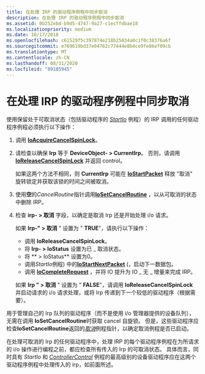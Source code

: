 ```yaml
---
title: 在处理 IRP 的驱动程序例程中同步取消
description: 在处理 IRP 的驱动程序例程中同步取消
ms.assetid: 0b252ebd-b9d5-4747-9a27-c1ecffdbae18
ms.localizationpriority: medium
ms.date: 10/17/2018
ms.openlocfilehash: c61529f5c397874e218b25034a0c1f0c38376a6f
ms.sourcegitcommit: e769619bd37e04762c77444e8b4ce9fe86ef09cb
ms.translationtype: MT
ms.contentlocale: zh-CN
ms.lasthandoff: 08/31/2020
ms.locfileid: "89185945"
---
```

# <a name="synchronizing-cancellation-in-driver-routines-that-process-irps"></a>在处理 IRP 的驱动程序例程中同步取消





使用保留处于可取消状态（包括驱动程序的 [*StartIo*](/windows-hardware/drivers/ddi/wdm/nc-wdm-driver_startio) 例程）的 IRP 调用的任何驱动程序例程必须执行以下操作：

1.  调用 [**IoAcquireCancelSpinLock**](/previous-versions/windows/hardware/drivers/ff548196(v=vs.85))。

2.  请检查以确保 **Irp** 等于 **DeviceObject- &gt; CurrentIrp**。 否则，请调用 [**IoReleaseCancelSpinLock**](/previous-versions/windows/hardware/drivers/ff549550(v=vs.85)) 并返回 control。

    如果这两个方法不相同，则 **CurrentIrp** 可能在 [**IoStartPacket**](/windows-hardware/drivers/ddi/ntifs/nf-ntifs-iostartpacket) 释放 "取消" 旋转锁定并获取该锁的时间之间被取消。

3.  使用**空**的*CancelRoutine*指针调用[**IoSetCancelRoutine**](/windows-hardware/drivers/ddi/wdm/nf-wdm-iosetcancelroutine) ，以从可取消的状态中删除 IRP。

4.  检查 **irp- &gt; 取消** 字段，以确定是取消 Irp 还是开始处理 i/o 请求。

    如果 **Irp-" &gt; 取消** " 设置为 " **TRUE**"，请执行以下操作：

    -   调用 **IoReleaseCancelSpinLock**。
    -   将 **Irp- &gt; IoStatus** 设置为已 \_ 取消状态。
    -   将 ** &gt; IoStatus** 设置为0。
    -   调用*StartIo*例程) 中的[**IoStartNextPacket**](/windows-hardware/drivers/ddi/ntifs/nf-ntifs-iostartnextpacket) (，启动下一数据包。
    -   调用 [**IoCompleteRequest**](/windows-hardware/drivers/ddi/wdm/nf-wdm-iocompleterequest) ，并将 IO 提升为 IO \_ 无 \_ 增量来完成 IRP。

    如果 **Irp " &gt; 取消** " 设置为 " **FALSE**"，请调用 **IoReleaseCancelSpinLock** 并启动请求的 i/o 请求处理，或将 Irp 传递到下一个较低的驱动程序（根据需要）。

用于管理自己的 Irp 队列的驱动程序（而不是使用 i/o 管理器提供的设备队列），无需在调用 **IoSetCancelRoutine**时获取 cancel 自旋锁。 但是，这些驱动程序应检查**IoSetCancelRoutine**返回的[*取消*](/windows-hardware/drivers/ddi/wdm/nc-wdm-driver_cancel)例程指针，以确定取消例程是否已启动。

在处理可取消的 Irp 的任何驱动程序中，处理 IRP 的每个驱动程序例程在为所请求的 i/o 操作进行编程之前，都应检查所有传入的 Irp 的可取消状态。 具体而言，同时具有 *StartIo* 和 [*ControllerControl*](https://msdn.microsoft.com/library/windows/hardware/ff542049) 例程的最高级别的设备驱动程序应在这两个驱动程序例程中处理传入的 irp，如前面所述。

 


